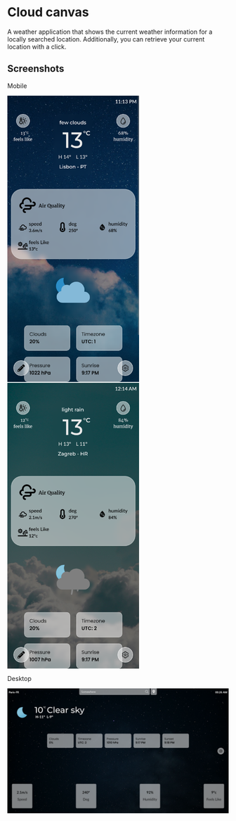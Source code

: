 # Cloud canvas
A weather application that shows the current weather information for a locally searched location. Additionally, you can retrieve your current location with a click.

## Screenshots

Mobile
 <div style="display:flex;flex-wrap: wrap;gap:2px">
  <img src="public/screenshots/mob-1.png" alt="firest screenshot" width="300" />
  <img src="public/screenshots/mob-2.png" alt="second screenshot" width="300" />
 </div>


Desktop

  ![Artist Page Desktop](public/screenshots/desk.png)
  
